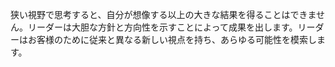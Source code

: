狭い視野で思考すると、自分が想像する以上の大きな結果を得ることはできません。リーダーは大胆な方針と方向性を示すことによって成果を出します。リーダーはお客様のために従来と異なる新しい視点を持ち、あらゆる可能性を模索します。